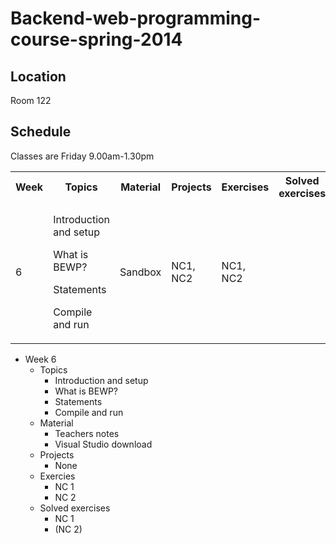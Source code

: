 # Backend-web-programming-course-spring-2014

## Location

Room 122

## Schedule

Classes are Friday 9.00am-1.30pm

  <table>
    <tr>
	  <th>Week</th>
	  <th>Topics</th>
	  <th>Material</th>
	  <th>Projects</th>
	  <th>Exercises</th>
	  <th>Solved exercises</th>
    </tr>
	<tr>
	  <td>6</td>
	  <td>
		<p>Introduction and setup</p>
		<p>What is BEWP?</p>
		<p>Statements</p>
		<p>Compile and run</p>
	  </td>
	  <td>Sandbox</td>
	  <td>NC1, NC2</td>
	  <td>NC1, NC2</td>
	</tr>
  </table>

  * Week 6
    * Topics
	  * Introduction and setup
	  * What is BEWP?
	  * Statements
	  * Compile and run
	* Material
	  * Teachers notes
	  * Visual Studio download
	* Projects
	  * None
	* Exercies
	  * NC 1
	  * NC 2
	* Solved exercises
	  * NC 1
	  * (NC 2)